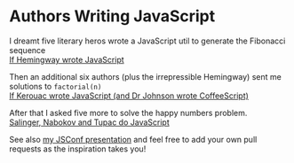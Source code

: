 Authors Writing JavaScript
==========================

I dreamt five literary heros wrote a JavaScript util to generate the Fibonacci sequence  
[If Hemingway wrote JavaScript](http://byfat.xxx/if-hemingway-wrote-javascript)


Then an additional six authors (plus the irrepressible Hemingway) sent me solutions to `factorial(n)`  
[If Kerouac wrote JavaScript (and Dr Johnson wrote CoffeeScript)](http://blog.anguscroll.com/if-kerouac-wrote-javascript)    

After that I asked five more to solve the happy numbers problem.  
[Salinger, Nabokov and Tupac do JavaScript](http://blog.anguscroll.com/tupac-does-javascript)

See also [my JSConf presentation](https://speakerdeck.com/anguscroll/javascript-is-literature-is-javascript) and feel free to add your own pull requests as the inspiration takes you!
